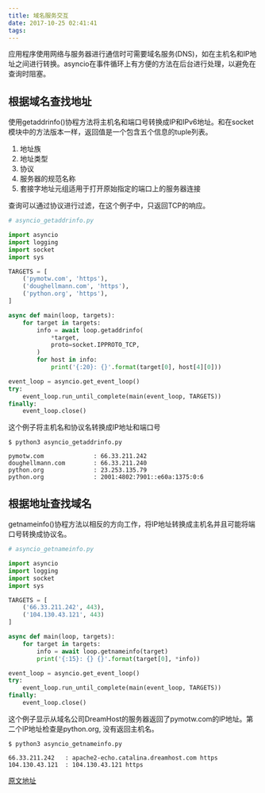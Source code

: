 ```yaml
---
title: 域名服务交互
date: 2017-10-25 02:41:41
tags:
---
```


应用程序使用网络与服务器进行通信时可需要域名服务(DNS)，如在主机名和IP地址之间进行转换。asyncio在事件循环上有方便的方法在后台进行处理，以避免在查询时阻塞。

## 根据域名查找地址

使用getaddrinfo()协程方法将主机名和端口号转换成IP和IPv6地址。和在socket模块中的方法版本一样，返回值是一个包含五个信息的tuple列表。

1. 地址族
2. 地址类型
3. 协议
4. 服务器的规范名称
5. 套接字地址元组适用于打开原始指定的端口上的服务器连接

查询可以通过协议进行过滤，在这个例子中，只返回TCP的响应。

```python
# asyncio_getaddrinfo.py

import asyncio
import logging
import socket
import sys

TARGETS = [
    ('pymotw.com', 'https'),
    ('doughellmann.com', 'https'),
    ('python.org', 'https'),
]

async def main(loop, targets):
    for target in targets:
        info = await loop.getaddrinfo(
            *target,
            proto=socket.IPPROTO_TCP,
        )
        for host in info:
            print('{:20}: {}'.format(target[0], host[4][0]))

event_loop = asyncio.get_event_loop()
try:
    event_loop.run_until_complete(main(event_loop, TARGETS))
finally:
    event_loop.close()
```
这个例子将主机名和协议名转换成IP地址和端口号

```
$ python3 asyncio_getaddrinfo.py

pymotw.com              : 66.33.211.242
doughellmann.com        : 66.33.211.240
python.org              : 23.253.135.79
python.org              : 2001:4802:7901::e60a:1375:0:6
```

## 根据地址查找域名

getnameinfo()协程方法以相反的方向工作，将IP地址转换成主机名并且可能将端口号转换成协议名。

```python
# asyncio_getnameinfo.py

import asyncio
import logging
import socket
import sys

TARGETS = [
    ('66.33.211.242', 443),
    ('104.130.43.121', 443)
]

async def main(loop, targets):
    for target in targets:
        info = await loop.getnameinfo(target)
        print('{:15}: {} {}'.format(target[0], *info))

event_loop = asyncio.get_event_loop()
try:
    event_loop.run_until_complete(main(event_loop, TARGETS))
finally:
    event_loop.close()
```

这个例子显示从域名公司DreamHost的服务器返回了pymotw.com的IP地址。第二个IP地址检查是python.org, 没有返回主机名。

```
$ python3 asyncio_getnameinfo.py

66.33.211.242   : apache2-echo.catalina.dreamhost.com https
104.130.43.121  : 104.130.43.121 https
```

[原文地址](https://pymotw.com/3/asyncio/dns.html)
